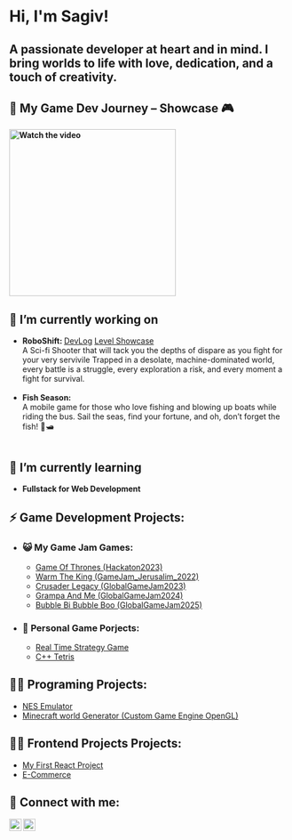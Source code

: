 <h1>Hi, I'm Sagiv! </h1><h2>A passionate developer at heart and in mind. I bring worlds to life with love, dedication, and a touch of creativity.</h2>
<b><h2>🚀 My Game Dev Journey – Showcase 🎮</h2></b>
<b><a href="https://www.youtube.com/watch?v=1RQqJjkSFZA" target="_blank">
    <img src="https://img.youtube.com/vi/1RQqJjkSFZA/maxresdefault.jpg" alt="Watch the video" width="300">
</a></b>
<b><h2>🔭 I’m currently working on</h2></b>
<ul>
  <li><b>RoboShift: </b><a href="https://www.youtube.com/watch?v=MKdnPXl3_ng">DevLog</a> <a href="https://www.youtube.com/watch?v=sg_2uD6ezKI">Level Showcase</a><br/>
    A Sci-fi Shooter that will tack you the depths of dispare as you fight for your very servivile Trapped in a desolate, machine-dominated world, every battle is a struggle, every exploration a risk, and every moment a fight for survival.
  </li><br/>
   <li><b>Fish Season:</b><br/>
     A mobile game for those who love fishing and blowing up boats while riding the bus. Sail the seas, find your fortune, and oh, don’t forget the fish! 🎣🛥️
  </li><br/>
</ul>

<b><h2>🌱 I’m currently learning</h2></b>
<ul>
  <li><b>Fullstack for Web Development</b></li>
</ul>

<b><h2>⚡ Game Development Projects:</h2></b>
<ul>
  <li>
    <h3>😺 My Game Jam Games:</h3>
    <ul>
      <li><a href="https://github.com/Sagiv440/Hackaton2023">Game Of Thrones (Hackaton2023)</a></li>
      <li><a href="https://github.com/Sagiv440/GameJam_Jerusalim_2022">Warm The King (GameJam_Jerusalim_2022)</a></li>
      <li><a href="https://github.com/Sagiv440/GlobalGameJam2023">Crusader Legacy (GlobalGameJam2023)</a></li>
      <li><a href="https://github.com/TechArtGeorgi/GGJ-2024-Haifa">Grampa And Me (GlobalGameJam2024)</a></li>
      <li><a href="https://github.com/Sagiv440/GlobalGameJam2025">Bubble Bi Bubble Boo (GlobalGameJam2025)</a></li>
    </ul>
  </li>
  <li>
    <h3>🥇 Personal Game Porjects:</h3>
    <ul>
      <!--<li><b>RoboShift: </b><a href="https://www.youtube.com/watch?v=MKdnPXl3_ng">DevLog</a> <a href="https://www.youtube.com/watch?v=sg_2uD6ezKI">Level Showcase</a> </li> -->
      <li><a href="https://github.com/Sagiv440/Unity_Strategy">Real Time Strategy Game</a></li>
      <li><a href="https://github.com/Sagiv440/Tetris">C++ Tetris</a></li>
    </ul>
  </li>
</ul>

<b><h2>👨‍💻 Programing Projects:</h2></b>
<ul>
      <li><a href = "https://github.com/Sagiv440/NES_emulator">NES Emulator</a></li>
      <li><a href = "https://github.com/Sagiv440/Minecraft-World-Generator">Minecraft world Generator (Custom Game Engine OpenGL)</a></li>
</ul>

<b><h2>👨‍💻 Frontend Projects Projects:</h2></b>
<ul>
      <li><a href = "https://github.com/Sagiv440/ReactMidProject">My First React Project</a></li>
      <li><a href = "https://github.com/Sagiv440/ReactFinalProject">E-Commerce</a></li>
</ul>
 
<h2> 🤳 Connect with me:</h2>

[<img align="left" alt="SagivReuben | LinkedIn" width="22px" src="https://cdn.jsdelivr.net/npm/simple-icons@3.13.0/icons/facebook.svg" />][facebook]
[<img align="left" alt="SagivReuben | LinkedIn" width="22px" src="https://cdn.jsdelivr.net/npm/simple-icons@v3/icons/linkedin.svg" />][linkedin]

[facebook]: https://www.facebook.com/sagiv.reuben/
[linkedin]: https://www.linkedin.com/in/sagiv-reuben-1264341b9/

<!--
**joshmadakor1/joshmadakor1** is a ✨ _special_ ✨ repository because its `README.md` (this file) appears on your GitHub profile.

Here are some ideas to get you started:

- 🔭 I’m currently working on ...
- 🌱 I’m currently learning ...
- 👯 I’m looking to collaborate on ...
- 🤔 I’m looking for help with ...
- 💬 Ask me about ...
- 📫 How to reach me: ...
- 😄 Pronouns: ...
- ⚡ Fun fact: ...
-->
